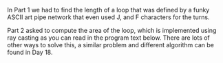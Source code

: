 In Part 1 we had to find the length of a loop that was defined by a funky ASCII 
art pipe network that even used J, and F characters for the turns.

Part 2 asked to compute the area of the loop, which is implemented using 
ray casting as you can read in the program text below. There are lots of
other ways to solve this, a similar problem and different algorithm can
be found in Day 18.